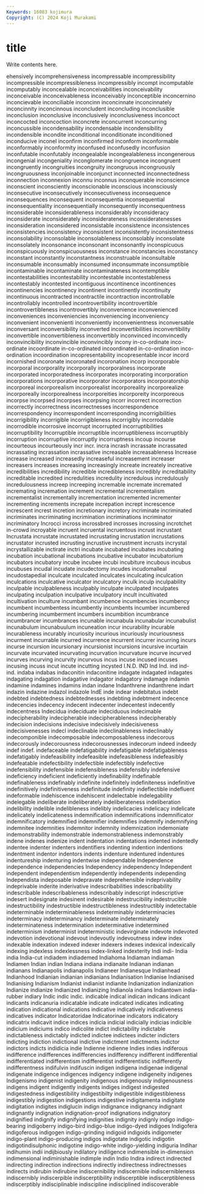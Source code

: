 ```yaml
---
Keywords: 16083 kojimura
Copyright: (C) 2024 Koji Murakami
---
```


# title

Write contents here.



ehensively incomprehensiveness incompressable incompressibility incompressible incompressibleness incompressibly incompt incomputable
incomputably inconcealable inconceivabilities inconceivability inconceivable inconceivableness inconceivably inconceptible inconcernino inconcievable
inconciliable inconcinn inconcinnate inconcinnately inconcinnity inconcinnous inconcludent inconcluding inconclusible inconclusion
inconclusive inconclusively inconclusiveness inconcoct inconcocted inconcoction inconcrete inconcurrent inconcurring inconcussible
incondensability incondensable incondensibility incondensible incondite inconditional inconditionate inconditioned inconducive inconel
inconfirm inconfirmed inconform inconformable inconformably inconformity inconfused inconfusedly inconfusion inconfutable
inconfutably incongealable incongealableness incongenerous incongenial incongeniality inconglomerate incongruence incongruent incongruently
incongruities incongruity incongruous incongruously incongruousness inconjoinable inconjunct inconnected inconnectedness inconnection
inconnexion inconnu inconnus inconquerable inconscience inconscient inconsciently inconscionable inconscious inconsciously
inconsecutive inconsecutively inconsecutiveness inconsequence inconsequences inconsequent inconsequentia inconsequential inconsequentiality inconsequentially
inconsequently inconsequentness inconsiderable inconsiderableness inconsiderably inconsideracy inconsiderate inconsiderately inconsiderateness inconsideratenesses
inconsideration inconsidered inconsistable inconsistence inconsistences inconsistencies inconsistency inconsistent inconsistently inconsistentness
inconsolability inconsolable inconsolableness inconsolably inconsolate inconsolately inconsonance inconsonant inconsonantly inconspicuous
inconspicuously inconspicuousness inconstance inconstancies inconstancy inconstant inconstantly inconstantness inconstruable inconsultable
inconsumable inconsumably inconsumed inconsummate inconsumptible incontaminable incontaminate incontaminateness incontemptible incontestabilities
incontestability incontestable incontestableness incontestably incontested incontiguous incontinence incontinences incontinencies incontinency
incontinent incontinently incontinuity incontinuous incontracted incontractile incontraction incontrollable incontrollably incontrolled
incontrovertibility incontrovertible incontrovertibleness incontrovertibly inconvenience inconvenienced inconveniences inconveniencies inconveniencing inconveniency
inconvenient inconvenienti inconveniently inconvenientness inconversable inconversant inconversibility inconverted inconvertibilities inconvertibility
inconvertible inconvertibleness inconvertibly inconvinced inconvincedly inconvincibility inconvincible inconvincibly incony in-co-ordinate
inco-ordinate incoordinate in-co-ordinated incoordinated in-co-ordination inco-ordination incoordination incopresentability incopresentable incor
incord incornished incoronate incoronated incoronation incorp incorporable incorporal incorporality incorporally
incorporalness incorporate incorporated incorporatedness incorporates incorporating incorporation incorporations incorporative incorporator
incorporators incorporatorship incorporeal incorporealism incorporealist incorporeality incorporealize incorporeally incorporealness incorporeities
incorporeity incorporeous incorpse incorpsed incorpses incorpsing incorr incorrect incorrection incorrectly
incorrectness incorrectnesses incorrespondence incorrespondency incorrespondent incorresponding incorrigibilities incorrigibility incorrigible incorrigibleness
incorrigibly incorrodable incorrodible incorrosive incorrupt incorrupted incorruptibilities incorruptibility Incorruptible incorruptible
incorruptibleness incorruptibly incorruption incorruptive incorruptly incorruptness incoup incourse incourteous incourteously
incr incr. incra incrash incrassate incrassated incrassating incrassation incrassative increasable
increasableness Increase increase increased increasedly increaseful increasement increaser increasers increases
increasing increasingly increate increately increative incredibilities incredibility incredible incredibleness incredibly
increditability increditable incredited incredulities incredulity incredulous incredulously incredulousness increep increeping
incremable incremate incremated incremating incremation increment incremental incrementalism incrementalist incrementally
incrementation incremented incrementer incrementing increments increpate increpation incrept increscence increscent
increst incretion incretionary incretory incriminate incriminated incriminates incriminating incrimination incriminations
incriminator incriminatory Incrocci incross incrossbred incrosses incrossing incrotchet in-crowd incroyable
incruent incruental incruentous incrust incrustant Incrustata incrustate incrustated incrustating incrustation
incrustations incrustator incrusted incrusting incrustive incrustment incrusts incrystal incrystallizable inctirate
inctri incubate incubated incubates incubating incubation incubational incubations incubative incubator
incubatorium incubators incubatory incube incubee incubi incubiture incubous incubus incubuses
incudal incudate incudectomy incudes incudomalleal incudostapedial inculcate inculcated inculcates inculcating
inculcation inculcations inculcative inculcator inculcatory inculk inculp inculpability inculpable inculpableness
inculpably inculpate inculpated inculpates inculpating inculpation inculpative inculpatory incult incultivated
incultivation inculture incumbant incumbence incumbencies incumbency incumbent incumbentess incumbently incumbents
incumber incumbered incumbering incumberment incumbers incumbition incumbrance incumbrancer incumbrances incunable
incunabula incunabular incunabulist incunabulum incunabuulum incuneation incur incurability incurable incurableness
incurably incuriosity incurious incuriously incuriousness incurment incurrable incurred incurrence incurrent
incurrer incurring incurs incurse incursion incursionary incursionist incursions incursive incurtain
incurvate incurvated incurvating incurvation incurvature incurve incurved incurves incurving incurvity
incurvous incus incuse incused incuses incusing incuss incut incute incutting
incysted I.N.D. IND Ind Ind. ind ind- ind. indaba indabas
indaconitin indaconitine indagate indagated indagates indagating indagation indagative indagator indagatory
indamage indamin indamine indamines indamins indan indane Indanthrene indanthrene indart
indazin indazine indazol indazole IndE inde indear indebitatus indebt indebted
indebtedness indebtednesses indebting indebtment indecence indecencies indecency indecent indecenter indecentest
indecently indecentness Indecidua indeciduate indeciduous indecimable indecipherability indecipherable indecipherableness indecipherably
indecision indecisions indecisive indecisively indecisiveness indecisivenesses indecl indeclinable indeclinableness indeclinably
indecomponible indecomposable indecomposableness indecorous indecorously indecorousness indecorousnesses indecorum indeed indeedy
indef indef. indefaceable indefatigability indefatigable indefatigableness indefatigably indefeasibility indefeasible indefeasibleness
indefeasibly indefeatable indefectibility indefectible indefectibly indefective indefensibility indefensible indefensibleness indefensibly
indefensive indeficiency indeficient indeficiently indefinability indefinable indefinableness indefinably indefinite indefinitely
indefiniteness indefinitive indefinitively indefinitiveness indefinitude indefinity indeflectible indefluent indeformable indehiscence
indehiscent indelectable indelegability indelegable indeliberate indeliberately indeliberateness indeliberation indelibility indelible
indelibleness indelibly indelicacies indelicacy indelicate indelicately indelicateness indemnification indemnifications indemnificator
indemnificatory indemnified indemnifier indemnifies indemnify indemnifying indemnitee indemnities indemnitor indemnity
indemnization indemoniate indemonstrability indemonstrable indemonstrableness indemonstrably indene indenes indenize indent
indentation indentations indented indentedly indentee indenter indenters indentifiers indenting indention
indentions indentment indentor indentors indents indenture indentured indentures indentureship indenturing
indentwise independable Independence independence independencies Independency independency Independent independent independentism
independently independents independing Independista indeposable indepravate indeprehensible indeprivability indeprivable inderite
inderivative indescribabilities indescribability indescribable indescribableness indescribably indescript indescriptive indesert indesignate
indesinent indesirable indestrucibility indestrucible indestructibility indestructible indestructibleness indestructibly indetectable indeterminable
indeterminableness indeterminably indeterminacies indeterminacy indeterminancy indeterminate indeterminately indeterminateness indetermination indeterminative
indetermined indeterminism indeterminist indeterministic indevirginate indevote indevoted indevotion indevotional indevout
indevoutly indevoutness indew index indexable indexation indexed indexer indexers indexes
indexical indexically indexing indexless indexlessness index-linked indexterity Indi indi- India
india India-cut indiadem indiademed Indiahoma Indiaman indiaman Indiamen Indian indian
Indiana indiana indianaite Indianan indianan indianans Indianapolis indianapolis Indianeer Indianesque
Indianhead Indianhood Indianian indianian indianians Indianisation Indianise Indianised Indianising Indianism
Indianist indianist indianite Indianization indianization Indianize indianize Indianized Indianizing Indianola
indians Indiantown india-rubber indiary Indic indic indic. indicable indical indican
indicans indicant indicants indicanuria indicatable indicate indicated indicates indicating indication
indicational indications indicative indicatively indicativeness indicatives indicator Indicatoridae Indicatorinae indicators
indicatory indicatrix indicavit indice indices indicia indicial indicially indicias indicible
indicium indiciums indico indicolite indict indictability indictable indictableness indictably indicted
indictee indictees indicter indicters indicting indiction indictional indictive indictment indictments
indictor indictors indicts indidicia indie Indienne indienne Indies indies indiferous
indifference indifferences indifferencies indifferency indifferent indifferential indifferentiated indifferentism indifferentist indifferentistic
indifferently indifferentness indifulvin indifuscin indigen indigena indigenae indigenal indigenate indigence
indigences indigency indigene indigeneity indigenes Indigenismo indigenist indigenity indigenous indigenously
indigenousness indigens indigent indigently indigents indiges indigest indigested indigestedness indigestibility
indigestibilty indigestible indigestibleness indigestibly indigestion indigestions indigestive indigitamenta indigitate indigitation
indigites indiglucin indign indignance indignancy indignant indignantly indignation indignation-proof indignations
indignatory indignified indignify indignifying indignities indignity indignly indigo indigo-bearing indigoberry
indigo-bird indigo-blue indigo-dyed indigoes Indigofera indigoferous indigogen indigo-grinding indigoid indigoids
indigometer indigo-plant indigo-producing indigos indigotate indigotic indigotin indigotindisulphonic indigotine indigo-white
indigo-yielding indiguria Indihar indihumin indii indijbiously indilatory indiligence indimensible in-dimension
indimensional indiminishable indimple indin Indio Indira indirect indirected indirecting indirection
indirections indirectly indirectness indirectnesses indirects indirubin indirubine indiscernibility indiscernible indiscernibleness
indiscernibly indiscerpible indiscerptibility indiscerptible indiscerptibleness indiscerptibly indisciplinable indiscipline indisciplined indiscoverable
